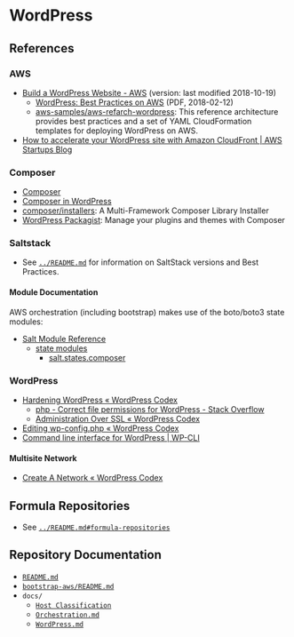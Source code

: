 # WordPress


## References


### AWS

- [Build a WordPress Website - AWS][wpaws] (version: last modified 2018-10-19)
  - [WordPress: Best Practices on AWS][wpawsbest] (PDF, 2018-02-12)
  - [aws-samples/aws-refarch-wordpress][refarch]: This reference architecture
    provides best practices and a set of YAML CloudFormation templates for
    deploying WordPress on AWS.
- [How to accelerate your WordPress site with Amazon CloudFront | AWS Startups
  Blog][wpcloudfront]


[wpaws]:https://aws.amazon.com/getting-started/projects/build-wordpress-website/
[wpawsbest]:https://d0.awsstatic.com/whitepapers/wordpress-best-practices-on-aws.pdf
[refarch]:https://github.com/aws-samples/aws-refarch-wordpress
[wpcloudfront]:https://d0.awsstatic.com/whitepapers/wordpress-best-practices-on-aws.pdf


### Composer

- [Composer][composer]
- [Composer in WordPress][composerwp]
- [composer/installers][installers]: A Multi-Framework Composer Library
  Installer
- [WordPress Packagist][wpackagist]: Manage your plugins and themes with
  Composer


[composer]:https://getcomposer.org/
[composerwp]:https://composer.rarst.net/
[installers]:https://github.com/composer/installers
[wpackagist]:https://wpackagist.org/


### Saltstack

- See [`../README.md`](../README.md) for information on SaltStack versions and
  Best Practices.


#### Module Documentation

AWS orchestration (including bootstrap) makes use of the boto/boto3 state
modules:
- [Salt Module Reference][moduleref]
  - [state modules][statemodules]
    - [salt.states.composer][statescomposer]


[moduleref]: https://docs.saltstack.com/en/latest/ref/index.html
[statemodules]: https://docs.saltstack.com/en/latest/ref/states/all/index.html
[statescomposer]:https://docs.saltstack.com/en/latest/ref/states/all/salt.states.composer.html


### WordPress

- [Hardening WordPress « WordPress Codex][hardenwp]
  - [php - Correct file permissions for WordPress - Stack Overflow][wpperms]
  - [Administration Over SSL « WordPress Codex][adminssl]
- [Editing wp-config.php « WordPress Codex][wpconfig]
- [Command line interface for WordPress | WP-CLI][wpcli]


[hardenwp]:https://codex.wordpress.org/Hardening_WordPress
[wpperms]:https://stackoverflow.com/a/25865028/568372
[adminssl]:https://codex.wordpress.org/Administration_Over_SSL
[wpconfig]:https://codex.wordpress.org/Editing_wp-config.php
[wpcli]:https://wp-cli.org/


#### Multisite Network

- [Create A Network « WordPress Codex][wpnetwork]


[wpnetwork]:https://codex.wordpress.org/Create_A_Network


## Formula Repositories

- See [`../README.md#formula-repositories`](../README.md#formula-repositories)


## Repository Documentation

- [`README.md`](../README.md)
- [`bootstrap-aws/README.md`](../bootstrap-aws/README.md)
- `docs/`
  - [`Host Classification`](Host_Classification.md)
  - [`Orchestration.md`](Orchestration.md)
  - [`WordPress.md`](WordPress.md)
